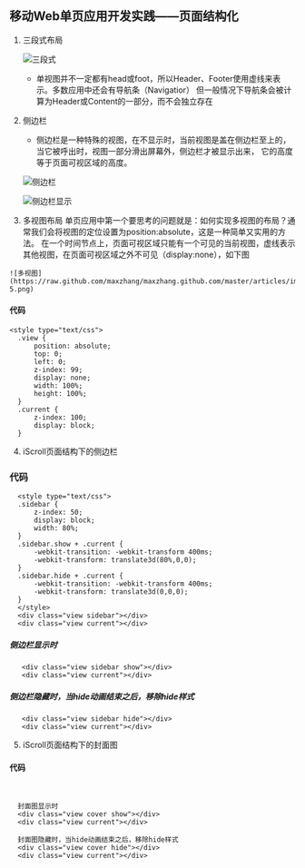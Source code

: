 ## 移动Web单页应用开发实践——页面结构化
  1. 三段式布局
  
     ![三段式](https://raw.githubusercontent.com/maxzhang/maxzhang.github.com/master/articles/images/structure-1.png)
     - 单视图并不一定都有head或foot，所以Header、Footer使用虚线来表示。多数应用中还会有导航条（Navigatior）
       但一般情况下导航条会被计算为Header或Content的一部分，而不会独立存在
  
  2. 侧边栏
     - 侧边栏是一种特殊的视图，在不显示时，当前视图是盖在侧边栏至上的，当它被呼出时，视图一部分滑出屏幕外，侧边栏才被显示出来，
        它的高度等于页面可视区域的高度。
        
     ![侧边栏](https://raw.github.com/maxzhang/maxzhang.github.com/master/articles/images/structure-2.png)
     
     ![侧边栏显示](https://raw.github.com/maxzhang/maxzhang.github.com/master/articles/images/structure-3.png)
     
  3. 多视图布局
    单页应用中第一个要思考的问题就是：如何实现多视图的布局？通常我们会将视图的定位设置为position:absolute，这是一种简单又实用的方法。
    在一个时间节点上，页面可视区域只能有一个可见的当前视图，虚线表示其他视图，在页面可视区域之外不可见（display:none），如下图
    
    ![多视图](https://raw.github.com/maxzhang/maxzhang.github.com/master/articles/images/structure-5.png)
 #### 代码
    <style type="text/css">
      .view {
          position: absolute;
          top: 0;
          left: 0;
          z-index: 99;
          display: none;
          width: 100%;
          height: 100%;
      }
      .current {
          z-index: 100;
          display: block;
      }
  </style>
  <div class="view current"></div>
  <div class="view"></div>
  
  4. iScroll页面结构下的侧边栏
  ### 代码
      <style type="text/css">
      .sidebar {
          z-index: 50;
          display: block;
          width: 80%;
      }
      .sidebar.show + .current {
          -webkit-transition: -webkit-transform 400ms;
          -webkit-transform: translate3d(80%,0,0);
      }
      .sidebar.hide + .current {
          -webkit-transition: -webkit-transform 400ms;
          -webkit-transform: translate3d(0,0,0);
      }
      </style>
      <div class="view sidebar"></div>
      <div class="view current"></div>
  ##### 侧边栏显示时
       <div class="view sidebar show"></div>
       <div class="view current"></div>
    
  ##### 侧边栏隐藏时，当hide动画结束之后，移除hide样式
       <div class="view sidebar hide"></div>
       <div class="view current"></div>   
       
  5. iScroll页面结构下的封面图  
#### 代码
    <style type="text/css">
       .cover {
           z-index: 200;
           display: block;
           visibility: hidden;
           opacity: 0;
        }
        .cover.show {
            visibility: visible;
            -webkit-transition: opacity 400ms;
            opacity: 1;
        }
        .cover.hide {
            visibility: visible;
            -webkit-transition: opacity 400ms;
            opacity: 0;
        }
      </style>
      <div class="view cover"></div>
      <div class="view current"></div>   
        
      封面图显示时
      <div class="view cover show"></div>
      <div class="view current"></div>
      
      封面图隐藏时，当hide动画结束之后，移除hide样式
      <div class="view cover hide"></div>
      <div class="view current"></div>
      


  
  
